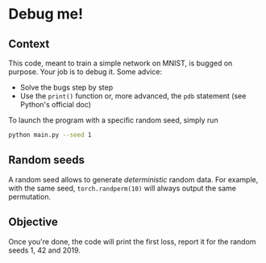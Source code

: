 # Debug me!

## Context
This code, meant to train a simple network on MNIST, is bugged on purpose. Your job is to debug it. Some advice:
- Solve the bugs step by step
- Use the `print()` function or, more advanced, the `pdb` statement (see Python's official doc)

To launch the program with a specific random seed, simply run
```bash
python main.py --seed 1
```

## Random seeds
A random seed allows to generate *deterministic* random data. For example, with the same seed, `torch.randperm(10)` will always output the same permutation.

## Objective
Once you're done, the code will print the first loss, report it for the random seeds 1, 42 and 2019.
